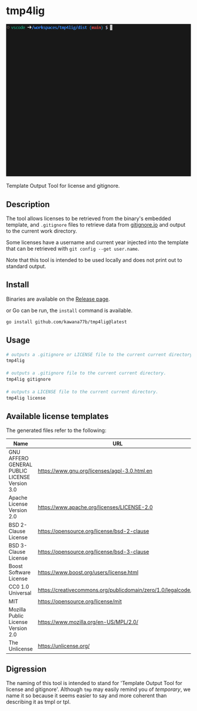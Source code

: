 # tmp4lig

![demo](/docs//images/demo.gif)

Template Output Tool for license and gitignore.

## Description

The tool allows licenses to be retrieved from the binary's embedded template,
and `.gitignore` files to retrieve data from [gitignore.io](https://www.toptal.com/developers/gitignore) and output to the current work directory.

Some licenses have a username and current year injected into the template that can be retrieved with `git config --get user.name`.

Note that this tool is intended to be used locally and does not print out to standard output.

## Install

Binaries are available on the [Release page](https://github.com/kawana77b/tmp4lig/releases).

or Go can be run, the `install` command is available.

```bash
go install github.com/kawana77b/tmp4lig@latest
```

## Usage

```bash
# outputs a .gitignore or LICENSE file to the current current directory.
tmp4lig

# outputs a .gitignore file to the current current directory.
tmp4lig gitignore

# outputs a LICENSE file to the current current directory.
tmp4lig license
```

## Available license templates

The generated files refer to the following:

| Name                                          | URL                                                            |
| --------------------------------------------- | -------------------------------------------------------------- |
| GNU AFFERO GENERAL PUBLIC LICENSE Version 3.0 | https://www.gnu.org/licenses/agpl-3.0.html.en                  |
| Apache License Version 2.0                    | https://www.apache.org/licenses/LICENSE-2.0                    |
| BSD 2-Clause License                          | https://opensource.org/license/bsd-2-clause                    |
| BSD 3-Clause License                          | https://opensource.org/license/bsd-3-clause                    |
| Boost Software License                        | https://www.boost.org/users/license.html                       |
| CC0 1.0 Universal                             | https://creativecommons.org/publicdomain/zero/1.0/legalcode.en |
| MIT                                           | https://opensource.org/license/mit                             |
| Mozilla Public License Version 2.0            | https://www.mozilla.org/en-US/MPL/2.0/                         |
| The Unlicense                                 | https://unlicense.org/                                         |

## Digression

The naming of this tool is intended to stand for 'Template Output Tool for license and gitignore'.
Although `tmp` may easily remind you of _temporary_, we name it so because it seems easier to say and more coherent than describing it as tmpl or tpl.
